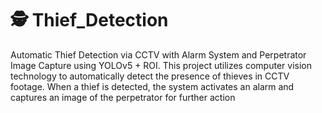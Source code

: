 # 🕵️ Thief_Detection
Automatic Thief Detection via CCTV with Alarm System and Perpetrator Image Capture using YOLOv5 + ROI. This project utilizes computer vision technology to automatically detect the presence of thieves in CCTV footage. When a thief is detected, the system activates an alarm and captures an image of the perpetrator for further action
